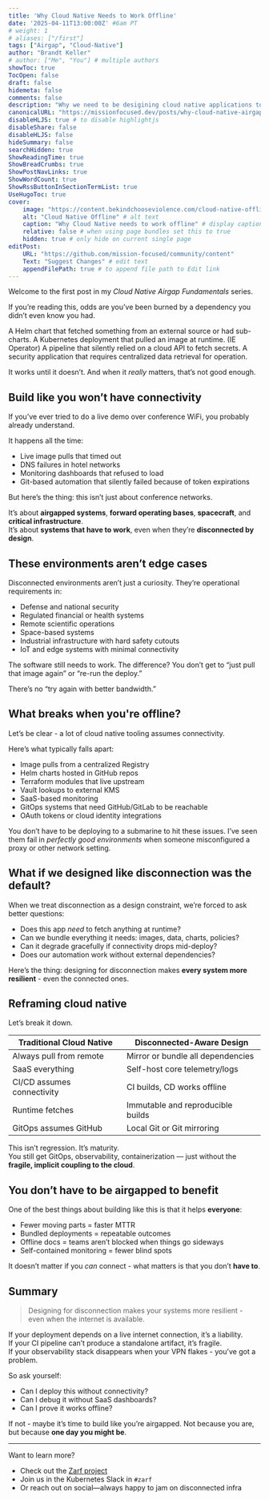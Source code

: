 ```yaml
---
title: 'Why Cloud Native Needs to Work Offline'
date: '2025-04-11T13:00:00Z' #6am PT
# weight: 1
# aliases: ["/first"]
tags: ["Airgap", "Cloud-Native"]
author: "Brandt Keller"
# author: ["Me", "You"] # multiple authors
showToc: true
TocOpen: false
draft: false
hidemeta: false
comments: false
description: "Why we need to be desigining cloud native applications to operate offline"
canonicalURL: "https://missionfocused.dev/posts/why-cloud-native-airgap"
disableHLJS: true # to disable highlightjs
disableShare: false
disableHLJS: false
hideSummary: false
searchHidden: true
ShowReadingTime: true
ShowBreadCrumbs: true
ShowPostNavLinks: true
ShowWordCount: true
ShowRssButtonInSectionTermList: true
UseHugoToc: true
cover:
    image: "https://content.bekindchooseviolence.com/cloud-native-offline.png" # image path/url
    alt: "Cloud Native Offline" # alt text
    caption: "Why Cloud Native needs to work offline" # display caption under cover
    relative: false # when using page bundles set this to true
    hidden: true # only hide on current single page
editPost:
    URL: "https://github.com/mission-focused/community/content"
    Text: "Suggest Changes" # edit text
    appendFilePath: true # to append file path to Edit link
---
```


Welcome to the first post in my _Cloud Native Airgap Fundamentals_ series. 

If you’re reading this, odds are you’ve been burned by a dependency you didn’t even know you had.

A Helm chart that fetched something from an external source or had sub-charts.
A Kubernetes deployment that pulled an image at runtime. (IE Operator)
A pipeline that silently relied on a cloud API to fetch secrets.
A security application that requires centralized data retrieval for operation.

It works until it doesn’t. And when it *really* matters, that’s not good enough.

## Build like you won’t have connectivity

If you’ve ever tried to do a live demo over conference WiFi, you probably already understand.

It happens all the time:
- Live image pulls that timed out
- DNS failures in hotel networks
- Monitoring dashboards that refused to load
- Git-based automation that silently failed because of token expirations

But here’s the thing: this isn’t just about conference networks.

It’s about **airgapped systems**, **forward operating bases**, **spacecraft**, and **critical infrastructure**.  
It’s about **systems that have to work**, even when they’re **disconnected by design**.

## These environments aren’t edge cases

Disconnected environments aren’t just a curiosity. They’re operational requirements in:
- Defense and national security
- Regulated financial or health systems
- Remote scientific operations
- Space-based systems
- Industrial infrastructure with hard safety cutouts
- IoT and edge systems with minimal connectivity

The software still needs to work. The difference? You don’t get to “just pull that image again” or “re-run the deploy.”

There’s no “try again with better bandwidth.”

## What breaks when you're offline?

Let’s be clear - a lot of cloud native tooling assumes connectivity.

Here’s what typically falls apart:
- Image pulls from a centralized Registry
- Helm charts hosted in GitHub repos
- Terraform modules that live upstream
- Vault lookups to external KMS
- SaaS-based monitoring
- GitOps systems that need GitHub/GitLab to be reachable
- OAuth tokens or cloud identity integrations

You don’t have to be deploying to a submarine to hit these issues. I’ve seen them fail in *perfectly good environments* when someone misconfigured a proxy or other network setting.

## What if we designed like disconnection was the default?

When we treat disconnection as a design constraint, we’re forced to ask better questions:

- Does this app *need* to fetch anything at runtime?
- Can we bundle everything it needs: images, data, charts, policies?
- Can it degrade gracefully if connectivity drops mid-deploy?
- Does our automation work without external dependencies?

Here’s the thing: designing for disconnection makes **every system more resilient** - even the connected ones.

## Reframing cloud native

Let’s break it down.

| Traditional Cloud Native     | Disconnected-Aware Design            |
|-----------------------------|--------------------------------------|
| Always pull from remote     | Mirror or bundle all dependencies    |
| SaaS everything             | Self-host core telemetry/logs        |
| CI/CD assumes connectivity  | CI builds, CD works offline          |
| Runtime fetches             | Immutable and reproducible builds    |
| GitOps assumes GitHub       | Local Git or Git mirroring           |

This isn’t regression. It’s maturity.  
You still get GitOps, observability, containerization — just without the **fragile, implicit coupling to the cloud**.

## You don’t have to be airgapped to benefit

One of the best things about building like this is that it helps **everyone**:

- Fewer moving parts = faster MTTR
- Bundled deployments = repeatable outcomes
- Offline docs = teams aren’t blocked when things go sideways
- Self-contained monitoring = fewer blind spots

It doesn’t matter if you *can* connect - what matters is that you don’t **have to**.

## Summary

> Designing for disconnection makes your systems more resilient - even when the internet is available.

If your deployment depends on a live internet connection, it’s a liability.  
If your CI pipeline can’t produce a standalone artifact, it’s fragile.  
If your observability stack disappears when your VPN flakes - you’ve got a problem.

So ask yourself:
- Can I deploy this without connectivity?
- Can I debug it without SaaS dashboards?
- Can I prove it works offline?

If not - maybe it’s time to build like you’re airgapped.
Not because you are, but because **one day you might be**.

---

Want to learn more?
- Check out the [Zarf project](https://github.com/zarf-dev/zarf)
- Join us in the Kubernetes Slack in `#zarf`
- Or reach out on social—always happy to jam on disconnected infra